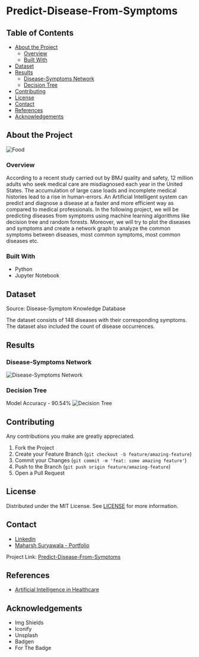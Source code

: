 # Predict-Disease-From-Symptoms

## Table of Contents
- [About the Project](#about-the-project)
  - [Overview](#overview)
  - [Built With](#built-with)
- [Dataset](#dataset)
- [Results](#results)
  - [Disease-Symptoms Network](#disease-symptoms-network)
  - [Decision Tree](#decision-tree)
- [Contributing](#contributing)
- [License](#license)
- [Contact](#contact)
- [References](#references)
- [Acknowledgements](#acknowledgements)

## About the Project

![Food](https://unsplash.com/photos/npxXWgQ33ZQ)

### Overview
According to a recent study carried out by BMJ quality and safety, 12 million adults who seek medical care are misdiagnosed each year in the United States. The accumulation of large case loads and incomplete medical histories lead to a rise in human-errors. An Artificial Intelligent system can predict and diagnose a disease at a faster and more efficient way as compared to medical professionals. In the following project, we will be predicting diseases from symptoms using machine learning algorithms like decision tree and random forests. Moreover, we will try to plot the diseases and symptoms and create a network graph to analyze the common symptoms between diseases, most common symptoms, most common diseases etc.

### Built With
- Python
- Jupyter Notebook

## Dataset
Source: Disease-Symptom Knowledge Database

The dataset consists of 148 diseases with their corresponding symptoms. The dataset also included the count of disease occurrences.

## Results

### Disease-Symptoms Network
![Disease-Symptoms Network](link_to_image)

### Decision Tree
Model Accuracy - 90.54%
![Decision Tree](link_to_image)

## Contributing
Any contributions you make are greatly appreciated.
1. Fork the Project
2. Create your Feature Branch (`git checkout -b feature/amazing-feature`)
3. Commit your Changes (`git commit -m 'feat: some amazing feature'`)
4. Push to the Branch (`git push origin feature/amazing-feature`)
5. Open a Pull Request

## License
Distributed under the MIT License. See [LICENSE](LICENSE) for more information.

## Contact
- [Linkedin](linkedin_link)
- [Maharsh Suryawala - Portfolio](portfolio_link)

Project Link: [Predict-Disease-From-Symptoms](https://github.com/MaharshSuryawala/Predict-Disease-From-Symptoms)

## References
- [Artificial Intelligence in Healthcare](https://builtin.com/artificial-intelligence/artificial-intelligence-healthcare)

## Acknowledgements
- Img Shields
- Iconify
- Unsplash
- Badgen
- For The Badge
